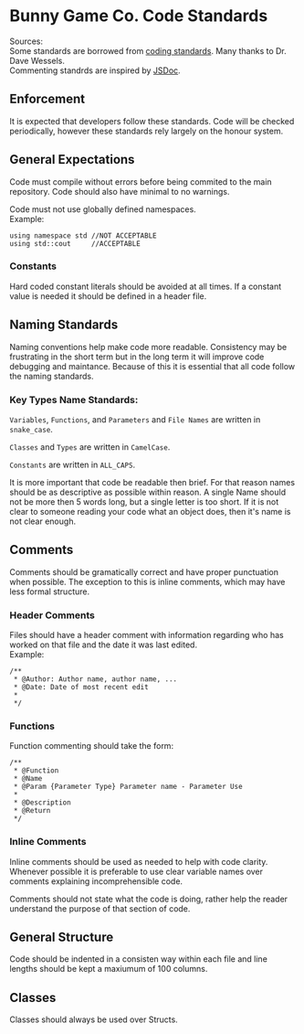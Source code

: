 # Bunny Game Co. Code Standards
Sources:   
Some standards are borrowed from [coding standards](http://csci.viu.ca/~wesselsd/courses/csci265/standards.html). Many thanks to Dr. Dave Wessels.  
Commenting standrds are inspired by [JSDoc](https://jsdoc.app). 

## Enforcement

It is expected that developers follow these standards. Code will be checked periodically, however these standards rely largely on the honour system.  

## General Expectations

Code must compile without errors before being commited to the main repository. Code should also have minimal to no warnings. 
  
Code must not use globally defined namespaces.  
Example:
```
using namespace std //NOT ACCEPTABLE
using std::cout     //ACCEPTABLE
```
### Constants  
Hard coded constant literals should be avoided at all times. If a constant value is needed it should be defined in a header file. 

## Naming Standards

Naming conventions help make code more readable. Consistency may be frustrating in the short term but in the long term it will improve code debugging and maintance. Because of this it is essential that all code follow the naming standards.  
  
### Key Types Name Standards:
`Variables`, `Functions`, and `Parameters` and `File Names` are written in `snake_case`.  
  
`Classes` and `Types` are written in `CamelCase`.  
  
`Constants` are written in `ALL_CAPS`.  
  
It is more important that code be readable then brief. For that reason names should be as descriptive as possible within reason. A single Name should not be more then 5 words long, but a single letter is too short. If it is not clear to someone reading your code what an object does, then it's name is not clear enough. 

## Comments  

Comments should be gramatically correct and have proper punctuation when possible. The exception to this is inline comments, which may have less formal structure. 

### Header Comments
Files should have a header comment with information regarding who has worked on that file and the date it was last edited.  
Example:
```
/**
 * @Author: Author name, author name, ...
 * @Date: Date of most recent edit
 *
 */
```
### Functions  

Function commenting should take the form:
```
/**
 * @Function
 * @Name
 * @Param {Parameter Type} Parameter name - Parameter Use
 * 
 * @Description
 * @Return
 */
```

### Inline Comments  
Inline comments should be used as needed to help with code clarity. Whenever possible it is preferable to use clear variable names over comments explaining incomprehensible code.   
  
Comments should not state what the code is doing, rather help the reader understand the purpose of that section of code. 

## General Structure
Code should be indented in a consisten way within each file and line lengths should be kept a maxiumum of 100 columns. 

## Classes

Classes should always be used over Structs. 

